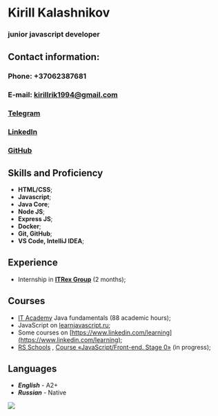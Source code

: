 # **Kirill Kalashnikov**
### **junior** javascript developer

## **Contact information**:
### Phone: +37062387681
### E-mail: kirillrik1994@gmail.com
### [Telegram](https://t.me/s1ran0)
### [LinkedIn](https://www.linkedin.com/in/kirill-kalashnikov/)
### [GitHub](https://github.com/KalashnikovKV)

## **Skills and Proficiency**
* **HTML/CSS**;
* **Javascript**;
* **Java Core**;
* **Node JS**;
* **Express JS**;
* **Docker**;
* **Git, GitHub**;
* **VS Code, IntelliJ IDEA**;

## **Experience**
* Internship in **[ITRex Group](https://itrexgroup.com/)** (2 months);

## **Courses**
* [IT Academy](https://www.linkedin.com/school/it-academy/) Java fundamentals (88 academic hours);
* JavaScript on [learnjavascript.ru](https://learn.javascript.ru/);
* Some courses on [https://www.linkedin.com/learning](https://www.linkedin.com/learning);
* [RS Schools](https://rs.school/) , [Course «JavaScript/Front-end. Stage 0»](https://rs.school/js-stage0/) (in progress);

## **Languages**
* ***English*** - A2+
* ***Russian*** - Native

<img src="https://github-readme-stats.vercel.app/api?username=KalashnikovKV&&show_icons=true&title_color=#008000f&icon_color=green&text_color=daf7dc&bg_color=151515">
